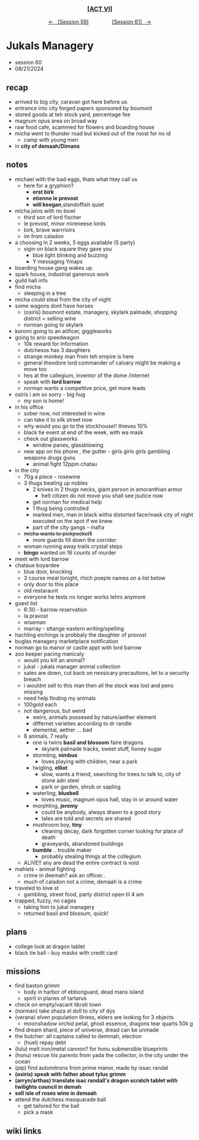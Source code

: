 
<div align="center">
  <h3 align="center"><a href="https://github.com/h-griffin/dnd-notes/blob/main/grimmhaus/act-VI" >[ACT VI]</a></h3>
  <p align="center">
    <a href="https://github.com/h-griffin/dnd-notes/blob/main/grimmhaus/act-VI/24-08-14.md" >&larr; &nbsp; [Session 59]</a>
    &nbsp;&nbsp;&nbsp;&nbsp;&nbsp;&nbsp;&nbsp;&nbsp;&nbsp;&nbsp;&nbsp;&nbsp;&nbsp;&nbsp;
    <a href="https://github.com/h-griffin/dnd-notes/blob/main/grimmhaus/act-VI/24-08-26.md" >[Session 61] &nbsp; &rarr;</a>
  </p>
</div>

# Jukals Managery
- session 60
- 08/21/2024

## recap
- arrived to big city, caravan got here before us
- entrance into city forged papers sponsored by boumont
- stored goods at teh stock yard, percentage fee
- magnum opus area on broad way
- raw food cafe, scammed for flowers and boarding house
- micha went to thunder road but kicked out of the roost for no id
    - camp with young men
- in **city of demaah/Dimans**

## notes
- michael with the bad eggs, thats what htey call us
    - here for a gryphion?
        - **erst birk**
        - **etienne le prevost**
        - **will keegan**,standoffish quiet
- micha joins with no bowl
    - third son of lord fischer
    - le prevost, minor mireneese lords
    - birk, brave warrrioirs
    - im from caladon
- a choosing in 2 weeks, 5 eggs available (5 party)
    - sigin on black square they gave you
        - blue light blinking and buzzing
        - Y messaging Ymaps
- boarding house gang wakes up
- spark house, industrial ganerous work
- guild hall info
- find micha
    - sleeping in a tree
- micha could steal from the city of night
- some wagons dont have horses
    - (osiris) boumont estate, managery, skylark palmade, shopping district = selling wine
    - norman going to skylark
- koromi going to an atificer, giggleworks
- going to ario speedwagon
    - 10k reward for information
    - dutchesss has 3 daughters
    - strange monkey man from teh empire is here
    - general theodore lord commander of calvary might be making a move too
    - hes at the callegium, inventor of the dome /internet
    - speak with **lord barrow**
    - norman wants a compettive price, get more leads
- osiris i am so sorry - big hug
    - my son is home!
- in his office
    - sober now, not interested in wine
    - can take it to silk street now
    - why would you go to the stockhouse!! thieves 10%
    - black tie event at end of the week, with wa mask
    - check out glassworks
        - window panes, glassblowing
    - new app on his phone , the gutter - girls girls girls gambling weapons drugs guns
        - animal fight 12ppm chatau
- in the city
    - 70g a piece - rosewine
    - 3 thugs beating up nobles
        - 2 knives in 2 thugs necks, giant person in amoranthian armor
            - helt citizen do not move you shall see jsutice now
        - get norman for medical help
        - 1 thug being controlled
        - marked men, man in black witha distorted face/mask city of night executed on the spot if we knew
        - part of the city gangs - mafia
    - ~~micha wants to pickpocket**1**~~
        - more guards fill down the corridor
    - woman running away trails crystal steps
    - **bingo** wanted on 16 counts of murder
- meet with lord barrow
- chataue boyardee
    - blue door, knocking
    - 3 course meal tonight, rhich poeple names on a list below
    - only door to this place
    - old restaraunt
    - everyone he texts no longer works tehrs anymore
- guest list
    - 6:30 - barrow reservation
    - la pravost
    - wiseman
    - marray - sttange eastern writing/spelling
- hachling erchings is probbaly the daughter of provost
- buglas managery marketplace notification
- norman go to manor or castle appt with lord barrow
- zoo keeper pacing manicaly
    - would you kill an animal?
    - jukal - jukals manager animal collection
    - sales are down, cut back on nessicary precautions, let to a security breach
    - i wouldnt sell to this man then all the stock was lost and pens missing
    - need help finding my animals
    - 100gold each
    - not dangerous, but weird
        - weirs, animals possesed by nature/aether element
        - differnet varieties according to dr randle
        - elemental, aether ... bad
    - 8 animals, 7 really
        - one is twins **basil and blossom** faire dragons
            - skylark palmade tracks, sweet stuff, honey sugar
        - stormling, **nimbus**
            - loves playing with children, near a park
        - twigling, **elliot**
            - slow, wants a friend, searching for trees to talk to, city of stone adn steel
            - park or garden, shrub or sapling
        - waterling, **bluebell**
            - loves music, magnum opus hall, stay in or around water
        - morphling, **jeremy**
            - could be anybody, always drawn to a good story
            - tales are told and secrets are shared
        - mushroom boy, **tiny**
            - cleaning decay, dark forgotten corner looking for place of death
            - graveyards, abandoned buildings
        - **bumble** .. trouble maker
            -  probably stealing things at the collegium
    - ALIVE!! any are dead the entire contract is void
- mahiels - animal fighting
    - crime in deemah? ask an officer..
    - much of caladon not a crime, demaah is a crime
- traveled to love st
    - gambling, street food, party district open til 4 am
- trapped, fuzzy, no cages
    - taking him to jukal managery
    - returned basil and blossum, quick!

## plans
- college look at dragon tablet
- black tie ball - buy masks with credit card

## missions
- find baston grimm
    - body in harbor of ebbonguard, dead mans island
    - spirit in planes of tartarus
- check on empty/vacant tikrati town
- (norman) take shaza el doll to city of dys
- (verana) elven population illness, elders are looking for 3 objects
    - moonshadow orchid petal, ghost essence, dragons tear quarts 50k g
- find dream shard, piece of universe, dread can be unmade
- the butcher: all captains called to demmah, election
    - (huel) repay debt
- (lulu) melt iron/metal cannon? for honu submersible blueprints
- (honu) rescue his parents from yada the collector, in the city under the ocean
- (pip) find automitrons from prime manor, made by issac randal
- **(osiris) speak with father about tylus grimm**
- **(arryn/arthas) translate isac randall's dragon scratch tablet with twilights council in demah**
- **sell isle of roses wine in demaah**
- attend the dutchess masquarade ball
    - get tailored for the ball
    - pick a mask

## wiki links
